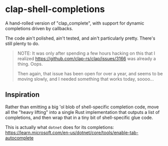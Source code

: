 # clap-shell-completions

A hand-rolled version of "clap_complete", with support for dynamic completions
driven by callbacks.

The code ain't polished, ain't tested, and ain't particularly pretty. There's
still plenty to do.

> NOTE: It was only after spending a few hours hacking on this that I realized
> <https://github.com/clap-rs/clap/issues/3166> was already a thing. Oops.
>
> Then again, that issue has been open for over a year, and seems to be moving
> slowly, and I needed something that works today, soooo...

## Inspiration

Rather than emitting a big 'ol blob of shell-specific completion code, move all
the "heavy lifting" into a single Rust implementation that outputs a list of
completions, and then wrap that in a tiny bit of shell-specific glue code.

This is actually what `dotnet` does for its completions:
<https://learn.microsoft.com/en-us/dotnet/core/tools/enable-tab-autocomplete>
